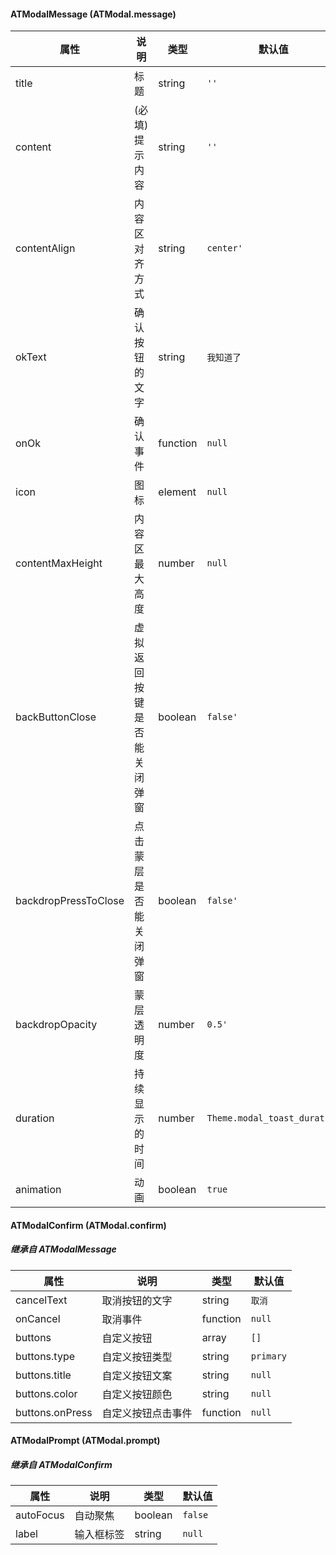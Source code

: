 #### ATModalMessage (ATModal.message)

| 属性  | 说明         | 类型           | 默认值  |
| ----- | ------------ | -------------- | ------- |
| title | 标题      |  string         | `''`  |
| content | (必填) 提示内容      |  string         | `''`  |
| contentAlign | 内容区对齐方式      |  string         | `center'`  |
| okText | 确认按钮的文字     |  string         | `我知道了`  |
| onOk | 确认事件     |  function         | `null`  |
| icon | 图标     |  element         | `null`  |
| contentMaxHeight | 内容区最大高度     |  number         | `null`  |
| backButtonClose | 虚拟返回按键是否能关闭弹窗      |  boolean         | `false'`  |
| backdropPressToClose | 点击蒙层是否能关闭弹窗      |  boolean         | `false'`  |
| backdropOpacity | 蒙层透明度      |  number         | `0.5'`  |
| duration | 持续显示的时间      |  number         | `Theme.modal_toast_duration`  |
| animation | 动画     |  boolean         | `true`  |

#### ATModalConfirm (ATModal.confirm)

##### 继承自 ATModalMessage

| 属性  | 说明         | 类型           | 默认值  |
| ----- | ------------ | -------------- | ------- |
| cancelText | 取消按钮的文字     |  string         | `取消`  |
| onCancel | 取消事件     |  function         | `null`  |
| buttons | 自定义按钮     |  array         | `[]`  |
| buttons.type | 自定义按钮类型     |  string         | `primary`  |
| buttons.title | 自定义按钮文案     |  string         | `null`  |
| buttons.color | 自定义按钮颜色     |  string         | `null`  |
| buttons.onPress | 自定义按钮点击事件     |  function         | `null`  |

#### ATModalPrompt (ATModal.prompt)

##### 继承自 ATModalConfirm

| 属性  | 说明         | 类型           | 默认值  |
| ----- | ------------ | -------------- | ------- |
| autoFocus | 自动聚焦     |  boolean         | `false`  |
| label | 输入框标签     |  string         | `null`  |


